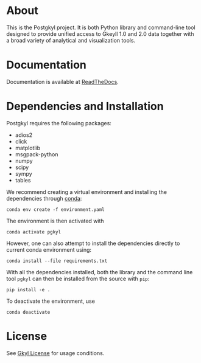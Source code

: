 # About

This is the Postgkyl project. It is both Python library and command-line tool
designed to provide unified access to Gkeyll 1.0 and 2.0 data together with a
broad variety of analytical and visualization tools.

# Documentation

Documentation is available at [ReadTheDocs](http://gkeyll.rtfd.io).

# Dependencies and Installation

Postgkyl requires the following packages:

  * adios2
  * click
  * matplotlib
  * msgpack-python
  * numpy
  * scipy
  * sympy
  * tables

We recommend creating a virtual environment and installing the dependencies
through [conda](https://conda.io/miniconda.html):
```
conda env create -f environment.yaml
```

The environment is then activated with
```
conda activate pgkyl
```

However, one can also attempt to install the dependencies directly to current
conda environment using:
```
conda install --file requirements.txt
```

With all the dependencies installed, both the library and the command line tool
`pgkyl` can then be installed from the source with `pip`:
```
pip install -e .
```

To deactivate the environment, use
```
conda deactivate
```

# License

See [Gkyl License](http://gkyl.readthedocs.io/en/latest/license.html)
for usage conditions.